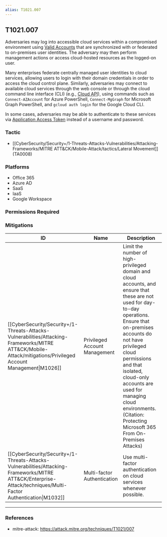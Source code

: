 ```yaml
---
alias: T1021.007
---
```


## T1021.007

Adversaries may log into accessible cloud services within a compromised environment using [Valid Accounts](https://attack.mitre.org/techniques/T1078) that are synchronized with or federated to on-premises user identities. The adversary may then perform management actions or access cloud-hosted resources as the logged-on user. 

Many enterprises federate centrally managed user identities to cloud services, allowing users to login with their domain credentials in order to access the cloud control plane. Similarly, adversaries may connect to available cloud services through the web console or through the cloud command line interface (CLI) (e.g., [Cloud API](https://attack.mitre.org/techniques/T1059/009)), using commands such as <code>Connect-AZAccount</code> for Azure PowerShell, <code>Connect-MgGraph</code> for Microsoft Graph PowerShell, and <code>gcloud auth login</code> for the Google Cloud CLI.

In some cases, adversaries may be able to authenticate to these services via [Application Access Token](https://attack.mitre.org/techniques/T1550/001) instead of a username and password. 


### Tactic
- [[CyberSecurity/Security+/1-Threats-Attacks-Vulnerabilities/Attacking-Frameworks/MITRE ATT&CK/Mobile-Attack/tactics/Lateral Movement]] (TA0008)

### Platforms
- Office 365
- Azure AD
- SaaS
- IaaS
- Google Workspace

### Permissions Required

### Mitigations

| ID | Name | Description |
| --- | --- | --- |
| [[CyberSecurity/Security+/1-Threats-Attacks-Vulnerabilities/Attacking-Frameworks/MITRE ATT&CK/Mobile-Attack/mitigations/Privileged Account Management\|M1026]] | Privileged Account Management | Limit the number of high-privileged domain and cloud accounts, and ensure that these are not used for day-to-day operations. Ensure that on-premises accounts do not have privileged cloud permissions and that isolated, cloud-only accounts are used for managing cloud environments.(Citation: Protecting Microsoft 365 From On-Premises Attacks) |
| [[CyberSecurity/Security+/1-Threats-Attacks-Vulnerabilities/Attacking-Frameworks/MITRE ATT&CK/Enterprise-Attack/techniques/Multi-Factor Authentication\|M1032]] | Multi-factor Authentication | Use multi-factor authentication on cloud services whenever possible. |


---
### References

- mitre-attack: https://attack.mitre.org/techniques/T1021/007
